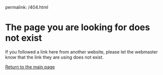 permalink: /404.html

<p align="center">

# The page you are looking for does not exist

If you followed a link here from another website, please let the webmaster know that the link they are using does not exist.

[Return to the main page](https://aviperl.com/)

</p>
